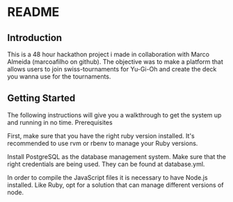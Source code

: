 # README

## Introduction

This is a 48 hour hackathon project i made in collaboration with Marco Almeida (marcoafilho on github). The objective was to make a platform that allows users to join swiss-tournaments for Yu-Gi-Oh and create the deck you wanna use for the tournaments.



## Getting Started

The following instructions will give you a walkthrough to get the system up and running in no time.
Prerequisites

First, make sure that you have the right ruby version installed. It's recommended to use rvm or rbenv to manage your Ruby versions.

Install PostgreSQL as the database management system. Make sure that the right credentials are being used. They can be found at database.yml.

In order to compile the JavaScript files it is necessary to have Node.js installed. Like Ruby, opt for a solution that can manage different versions of node.


